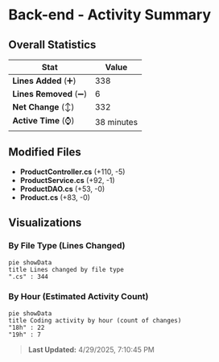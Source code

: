 # Back-end - Activity Summary 

## Overall Statistics

| Stat                   | Value                                                             |
| ---------------------- | ----------------------------------------------------------------- |
| **Lines Added** (➕)   | 338                                          |
| **Lines Removed** (➖) | 6                                        |
| **Net Change** (↕)    | 332                |
| **Active Time** (⌚)   | 38 minutes |


## Modified Files
- **ProductController.cs** (+110, -5)
- **ProductService.cs** (+92, -1)
- **ProductDAO.cs** (+53, -0)
- **Product.cs** (+83, -0)

## Visualizations

### By File Type (Lines Changed)

```mermaid
pie showData
title Lines changed by file type
".cs" : 344
```

### By Hour (Estimated Activity Count)

```mermaid
pie showData
title Coding activity by hour (count of changes)
"18h" : 22
"19h" : 7
```


> **Last Updated:** 4/29/2025, 7:10:45 PM
